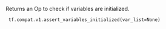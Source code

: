 Returns an Op to check if variables are initialized.

```
 tf.compat.v1.assert_variables_initialized(var_list=None)
```
